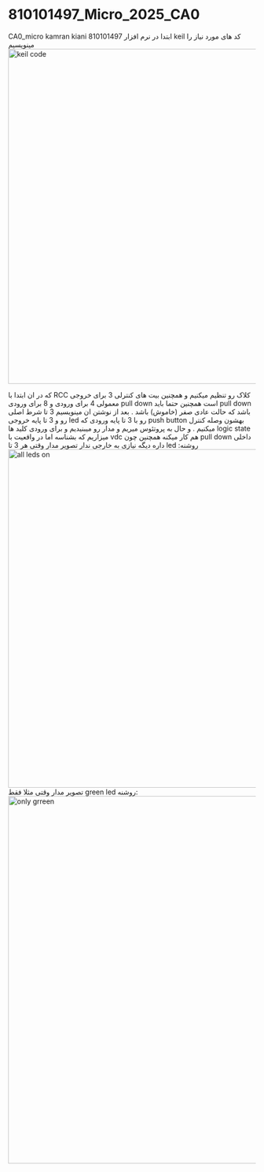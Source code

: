 # 810101497_Micro_2025_CA0
CA0_micro kamran kiani 810101497
ابتدا در نرم افزار keil کد های مورد نیاز را مینویسیم 
<img width="621" height="681" alt="keil code" src="https://github.com/user-attachments/assets/40707b82-041f-4d09-9c7a-4feb0de689ba" />


که در ان ابتدا با RCC کلاک رو تنظیم میکنیم و همچنین بیت های کنترلی 3 برای خروجی معمولی 4 برای ورودی و 8 برای ورودی pull down است همچنین حتما باید pull down باشد که حالت عادی صفر (خاموش) باشد .
بعد از نوشتن ان مینویسیم 3 تا شرط اصلی رو و 3 تا پایه خروجی led رو با 3 تا پایه ورودی که push button بهشون وصله کنترل میکنیم .
و حال به پروتئوس میریم و مدار رو میبنیدیم و برای ورودی کلید ها logic state میزاریم که بشناسه اما در واقعیت با vdc هم کار میکنه همچنین چون pull down داخلی داره دیگه نیازی به خارجی ندار
تصویر مدار وقتی هر 3 تا led روشنه:
<img width="1268" height="688" alt="all leds on" src="https://github.com/user-attachments/assets/9dffa773-6b4f-46b9-a44c-8ab24350734d" />
تصویر مدار وقتی مثلا فقط green led روشنه:
<img width="1305" height="747" alt="only grreen" src="https://github.com/user-attachments/assets/44cce5d5-b6ce-4e52-92c8-4b18500587b4" />
